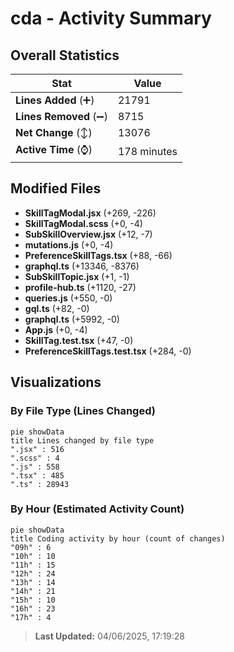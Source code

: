 # cda - Activity Summary 

## Overall Statistics

| Stat                   | Value                                                             |
| ---------------------- | ----------------------------------------------------------------- |
| **Lines Added** (➕)   | 21791                                          |
| **Lines Removed** (➖) | 8715                                        |
| **Net Change** (↕)    | 13076                |
| **Active Time** (⌚)   | 178 minutes |


## Modified Files
- **SkillTagModal.jsx** (+269, -226)
- **SkillTagModal.scss** (+0, -4)
- **SubSkillOverview.jsx** (+12, -7)
- **mutations.js** (+0, -4)
- **PreferenceSkillTags.tsx** (+88, -66)
- **graphql.ts** (+13346, -8376)
- **SubSkillTopic.jsx** (+1, -1)
- **profile-hub.ts** (+1120, -27)
- **queries.js** (+550, -0)
- **gql.ts** (+82, -0)
- **graphql.ts** (+5992, -0)
- **App.js** (+0, -4)
- **SkillTag.test.tsx** (+47, -0)
- **PreferenceSkillTags.test.tsx** (+284, -0)

## Visualizations

### By File Type (Lines Changed)

```mermaid
pie showData
title Lines changed by file type
".jsx" : 516
".scss" : 4
".js" : 558
".tsx" : 485
".ts" : 28943
```

### By Hour (Estimated Activity Count)

```mermaid
pie showData
title Coding activity by hour (count of changes)
"09h" : 6
"10h" : 10
"11h" : 15
"12h" : 24
"13h" : 14
"14h" : 21
"15h" : 10
"16h" : 23
"17h" : 4
```


> **Last Updated:** 04/06/2025, 17:19:28